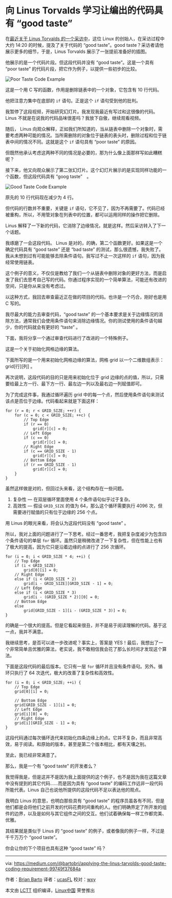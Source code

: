 向 Linus Torvalds 学习让编出的代码具有 “good taste”
========

在[最近关于 Linus Torvalds 的一个采访中][1]，这位 Linux 的创始人，在采访过程中大约 14:20 的时候，提及了关于代码的 “good taste”。good taste？采访者请他展示更多的细节，于是，Linus Torvalds 展示了一张提前准备好的插图。

他展示的是一个代码片段。但这段代码并没有 “good taste”。这是一个具有 “poor taste” 的代码片段，把它作为例子，以提供一些初步的比较。

![Poor Taste Code Example](https://d262ilb51hltx0.cloudfront.net/max/1200/1*X2VgEA_IkLvsCS-X4iPY7g.png)

这是一个用 C 写的函数，作用是删除链表中的一个对象，它包含有 10 行代码。

他把注意力集中在底部的 `if` 语句。正是这个 `if` 语句受到他的批判。

我暂停了这段视频，开始研究幻灯片。我发现我最近有写过和这很像的代码。Linus 不就是在说我的代码品味很差吗？我放下自傲，继续观看视频。

随后， Linus 向观众解释，正如我们所知道的，当从链表中删除一个对象时，需要考虑两种可能的情况。当所需删除的对象位于链表的表头时，删除过程和位于链表中间的情况不同。这就是这个 `if` 语句具有 “poor taste” 的原因。

但既然他承认考虑这两种不同的情况是必要的，那为什么像上面那样写如此糟糕呢？

接下来，他又向观众展示了第二张幻灯片。这个幻灯片展示的是实现同样功能的一个函数，但这段代码具有 “goog taste”　。

![Good Taste Code Example](https://d262ilb51hltx0.cloudfront.net/max/1200/1*GHFLYFB3vDQeakMyUGPglw.png)

原先的 10 行代码现在减少为 4 行。

但代码的行数并不重要，关键是 `if` 语句，它不见了，因为不再需要了。代码已经被重构，所以，不用管对象在列表中的位置，都可以运用同样的操作把它删除。

Linus 解释了一下新的代码，它消除了边缘情况，就是这样。然后采访转入了下一个话题。

我琢磨了一会这段代码。 Linus 是对的，的确，第二个函数更好。如果这是一个确定代码具有 “good taste” 还是 “bad taste” 的测试，那么很遗憾，我失败了。我从未想到过有可能能够去除条件语句。我写过不止一次这样的 `if` 语句，因为我经常使用链表。

这个例子的意义，不仅仅是教给了我们一个从链表中删除对象的更好方法，而是启发了我们去思考自己写的代码。你通过程序实现的一个简单算法，可能还有改进的空间，只是你从来没有考虑过。

以这种方式，我回去审查最近正在做的项目的代码。也许是一个巧合，刚好也是用 C 写的。

我尽最大的能力去审查代码，“good taste” 的一个基本要求是关于边缘情况的消除方法，通常我们会使用条件语句来消除边缘情况。你的测试使用的条件语句越少，你的代码就会有更好的 “taste” 。

下面，我将分享一个通过审查代码进行了改进的一个特殊例子。

这是一个关于初始化网格边缘的算法。

下面所写的是一个用来初始化网格边缘的算法，网格 grid 以一个二维数组表示：grid[行][列] 。

再次说明，这段代码的目的只是用来初始化位于 grid 边缘的点的值，所以，只需要给最上方一行、最下方一行、最左边一列以及最右边一列赋值即可。

为了完成这件事，我通过循环遍历 grid 中的每一个点，然后使用条件语句来测试该点是否位于边缘。代码看起来就是下面这样：

```Tr
for (r = 0; r < GRID_SIZE; ++r) {
    for (c = 0; c < GRID_SIZE; ++c) {
        // Top Edge
        if (r == 0)
            grid[r][c] = 0;
        // Left Edge
        if (c == 0)
            grid[r][c] = 0;
        // Right Edge
        if (c == GRID_SIZE - 1)
            grid[r][c] = 0;
        // Bottom Edge
        if (r == GRID_SIZE - 1)
            grid[r][c] = 0;
    }
}
```

虽然这样做是对的，但回过头来看，这个结构存在一些问题。

1.  复杂性 — 在双层循环里面使用 4 个条件语句似乎过于复杂。
2.  高效性 — 假设 `GRID_SIZE` 的值为 64，那么这个循环需要执行 4096 次，但需要进行赋值的只有位于边缘的 256 个点。

用 Linus 的眼光来看，将会认为这段代码没有 “good taste” 。

所以，我对上面的问题进行了一下思考。经过一番思考，我把复杂度减少为包含四个条件语句的单层 `for` 循环。虽然只是稍微改进了一下复杂性，但在性能上也有了极大的提高，因为它只是沿着边缘的点进行了 256 次循环。

```
for (i = 0; i < GRID_SIZE * 4; ++i) {
    // Top Edge
    if (i < GRID_SIZE)
        grid[0][i] = 0;
    // Right Edge
    else if (i < GRID_SIZE * 2)
        grid[i - GRID_SIZE][GRID_SIZE - 1] = 0;
    // Left Edge
    else if (i < GRID_SIZE * 3)
        grid[i - (GRID_SIZE * 2)][0] = 0;
    // Bottom Edge
    else
        grid[GRID_SIZE - 1][i - (GRID_SIZE * 3)] = 0;
}
```

的确是一个很大的提高。但是它看起来很丑，并不是易于阅读理解的代码。基于这一点，我并不满意。

我继续思考，是否可以进一步改进呢？事实上，答案是 YES！最后，我想出了一个非常简单且优雅的算法，老实说，我不敢相信我会花了那么长时间才发现这个算法。

下面是这段代码的最后版本。它只有一层 `for` 循环并且没有条件语句。另外。循环只执行了 64 次迭代，极大的改善了复杂性和高效性。

```
for (i = 0; i < GRID_SIZE; ++i) {
    // Top Edge
    grid[0][i] = 0;

    // Bottom Edge
    grid[GRID_SIZE - 1][i] = 0;
    // Left Edge
    grid[i][0] = 0;
    // Right Edge
    grid[i][GRID_SIZE - 1] = 0;
}
```

这段代码通过每次循环迭代来初始化四条边缘上的点。它并不复杂，而且非常高效，易于阅读。和原始的版本，甚至是第二个版本相比，都有天壤之别。

至此，我已经非常满意了。

那么，我是一个有 “good taste” 的开发者么？

我觉得我是，但是这并不是因为我上面提供的这个例子，也不是因为我在这篇文章中没有提到的其它代码……而是因为具有 “good taste” 的编码工作远非一段代码所能代表。Linus 自己也说他所提供的这段代码不足以表达他的观点。

我明白 Linus 的意思，也明白那些具有 “good taste” 的程序员虽各有不同，但是他们都是会将他们之前开发的代码花费时间重构的人。他们明确界定了所开发的组件的边界，以及是如何与其它组件之间的交互。他们试着确保每一样工作都完美、优雅。

其结果就是类似于 Linus 的 “good taste” 的例子，或者像我的例子一样，不过是千千万万个 “good taste”。

你会让你的下个项目也具有这种 “good taste” 吗？

--------------------------------------------------------------------------------

via: https://medium.com/@bartobri/applying-the-linus-tarvolds-good-taste-coding-requirement-99749f37684a

作者：[Brian Barto][a]
译者：[ucasFL](https://github.com/ucasFL)
校对：[wxy](https://github.com/wxy)

本文由 [LCTT](https://github.com/LCTT/TranslateProject) 组织编译，[Linux中国](https://linux.cn/) 荣誉推出

[a]:https://medium.com/@bartobri?source=post_header_lockup
[1]:https://www.ted.com/talks/linus_torvalds_the_mind_behind_linux
